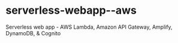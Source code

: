 # serverless-webapp--aws
Serverless web app -  AWS Lambda, Amazon API Gateway, Amplify, DynamoDB, &amp; Cognito
